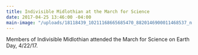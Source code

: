 ```yaml
---
title: Indivisible Midlothian at the March for Science
date: 2017-04-25 13:46:00 -04:00
main-image: "/uploads/18118439_10211168665685470_8820146900011468537_n.jpg"
---
```


Members of Indivisible Midlothian attended the March for Science on Earth Day, 4/22/17.